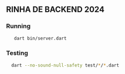 ## RINHA DE BACKEND 2024


### Running

```sh
   dart bin/server.dart         
```

### Testing

```sh
  dart --no-sound-null-safety test/*/*.dart       
```